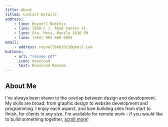 ```yaml
---
title: About
title2: Contact Details
address:
    - line: Reynell Bobihis
    - line: 2060-C J. Abad Santos St.
    - line: Sta. Mesa, Manila 1016 PH
    - line: (+63) 995 660 5955
email:
    - address: reynellbobihis@gmail.com
buttons:
    - url: "resume.pdf"
      icon: download
      text: Download Resume
---
```

## About Me

I've always been drawn to the overlap between design and development. My skills are broad: from graphic design to website development and programming. I enjoy each aspect, and love building sites from start to finish, for clients in any size.
I'm available for remote work - if you would like to build something together, <a class="smoothscroll" href="#contact">scroll more</a>!